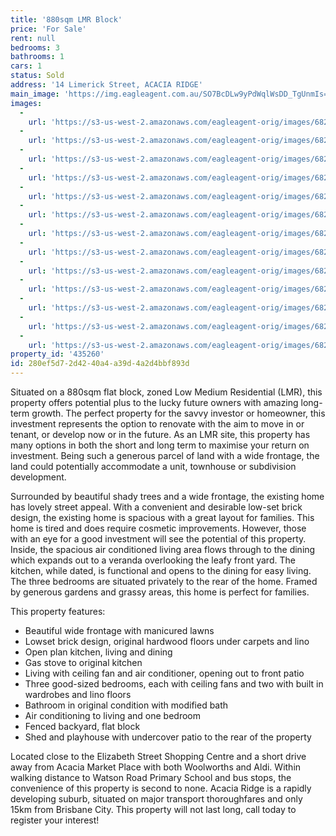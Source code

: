 ```yaml
---
title: '880sqm LMR Block'
price: 'For Sale'
rent: null
bedrooms: 3
bathrooms: 1
cars: 1
status: Sold
address: '14 Limerick Street, ACACIA RIDGE'
main_image: 'https://img.eagleagent.com.au/SO7BcDLw9yPdWqlWsDD_TgUnmIs=/1280x854/smart/https://s3-us-west-2.amazonaws.com/eagleagent-orig/images/6822361/129758366-image-M.jpg'
images:
  -
    url: 'https://s3-us-west-2.amazonaws.com/eagleagent-orig/images/6822373/129758366-image-L.jpg'
  -
    url: 'https://s3-us-west-2.amazonaws.com/eagleagent-orig/images/6822372/129758366-image-K.jpg'
  -
    url: 'https://s3-us-west-2.amazonaws.com/eagleagent-orig/images/6822371/129758366-image-J.jpg'
  -
    url: 'https://s3-us-west-2.amazonaws.com/eagleagent-orig/images/6822370/129758366-image-I.jpg'
  -
    url: 'https://s3-us-west-2.amazonaws.com/eagleagent-orig/images/6822369/129758366-image-H.jpg'
  -
    url: 'https://s3-us-west-2.amazonaws.com/eagleagent-orig/images/6822368/129758366-image-G.jpg'
  -
    url: 'https://s3-us-west-2.amazonaws.com/eagleagent-orig/images/6822367/129758366-image-F.jpg'
  -
    url: 'https://s3-us-west-2.amazonaws.com/eagleagent-orig/images/6822366/129758366-image-E.jpg'
  -
    url: 'https://s3-us-west-2.amazonaws.com/eagleagent-orig/images/6822365/129758366-image-D.jpg'
  -
    url: 'https://s3-us-west-2.amazonaws.com/eagleagent-orig/images/6822364/129758366-image-C.jpg'
  -
    url: 'https://s3-us-west-2.amazonaws.com/eagleagent-orig/images/6822363/129758366-image-B.jpg'
  -
    url: 'https://s3-us-west-2.amazonaws.com/eagleagent-orig/images/6822362/129758366-image-A.jpg'
  -
    url: 'https://s3-us-west-2.amazonaws.com/eagleagent-orig/images/6822361/129758366-image-M.jpg'
property_id: '435260'
id: 280ef5d7-2d42-40a4-a39d-4a2d4bbf893d
---
```

Situated on a 880sqm flat block, zoned Low Medium Residential (LMR), this property offers potential plus to the lucky future owners with amazing long-term growth. The perfect property for the savvy investor or homeowner, this investment represents the option to renovate with the aim to move in or tenant, or develop now or in the future. As an LMR site, this property has many options in both the short and long term to maximise your return on investment. Being such a generous parcel of land with a wide frontage, the land could potentially accommodate a unit, townhouse or subdivision development.

Surrounded by beautiful shady trees and a wide frontage, the existing home has lovely street appeal. With a convenient and desirable low-set brick design, the existing home is spacious with a great layout for families. This home is tired and does require cosmetic improvements. However, those with an eye for a good investment will see the potential of this property. Inside, the spacious air conditioned living area flows through to the dining which expands out to a veranda overlooking the leafy front yard. The kitchen, while dated, is functional and opens to the dining for easy living. The three bedrooms are situated privately to the rear of the home. Framed by generous gardens and grassy areas, this home is perfect for families.

This property features:

*  Beautiful wide frontage with manicured lawns
*  Lowset brick design, original hardwood floors under carpets and lino
*  Open plan kitchen, living and dining
*  Gas stove to original kitchen
*  Living with ceiling fan and air conditioner, opening out to front patio
*  Three good-sized bedrooms, each with ceiling fans and two with built in wardrobes and lino floors
*  Bathroom in original condition with modified bath
*  Air conditioning to living and one bedroom
*  Fenced backyard, flat block
*  Shed and playhouse with undercover patio to the rear of the property

Located close to the Elizabeth Street Shopping Centre and a short drive away from Acacia Market Place with both Woolworths and Aldi. Within walking distance to Watson Road Primary School and bus stops, the convenience of this property is second to none. Acacia Ridge is a rapidly developing suburb, situated on major transport thoroughfares and only 15km from Brisbane City. This property will not last long, call today to register your interest!